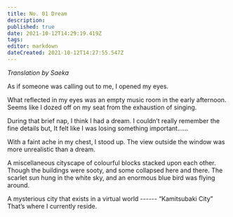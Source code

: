 ```yaml
---
title: No. 01 Dream
description: 
published: true
date: 2021-10-12T14:29:19.419Z
tags: 
editor: markdown
dateCreated: 2021-10-12T14:27:55.547Z
---
```


*Translation by Saeka*

As if someone was calling out to me,
I opened my eyes.

What reflected in my eyes was an empty music room in the early afternoon.
Seems like I dozed off on my seat from the exhaustion of singing.

During that brief nap, I think I had a dream.
I couldn’t really remember the fine details but,
It felt like I was losing something important......

With a faint ache in my chest, I stood up.
The view outside the window was more unrealistic than a dream.

A miscellaneous cityscape of colourful blocks stacked upon each other.
Though the buildings were sooty,
and some collapsed here and there.
The scarlet sun hung in the white sky,
and an enormous blue bird was flying around.

A mysterious city that exists in a virtual world
------ “Kamitsubaki City”
That’s where I currently reside.